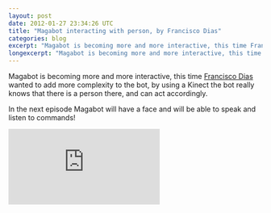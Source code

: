 ```yaml
---
layout: post
date: 2012-01-27 23:34:26 UTC
title: "Magabot interacting with person, by Francisco Dias"
categories: blog
excerpt: "Magabot is becoming more and more interactive, this time Francisco Dias wanted to add more complexity to the bot, by using a Kinect the bot really knows that there is a person there, and can act accordingly."
longexcerpt: "Magabot is becoming more and more interactive, this time Francisco Dias wanted to add more complexity to the bot, by using a Kinect the bot really knows that there is a person there, and can act accordingly.In the next episode Magabot will have a face and will be able to speak and listen to commands!"
---
```


Magabot is becoming more and more interactive, this time <a href="http://www.franciscodias.net/">Francisco Dias</a> wanted to add more complexity to the bot, by using a Kinect the bot really knows that there is a person there, and can act accordingly. 

In the next episode Magabot will have a face and will be able to speak and listen to commands!

<div class="video-container"><iframe src="http://www.youtube.com/embed/a56qx11ZK_I" frameborder="0" allowfullscreen></iframe></div>